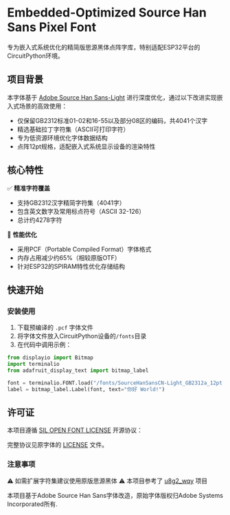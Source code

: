 # Embedded-Optimized Source Han Sans Pixel Font

专为嵌入式系统优化的精简版思源黑体点阵字库，特别适配ESP32平台的CircuitPython环境。

## 项目背景

本字体基于 [Adobe Source Han Sans-Light](https://github.com/adobe-fonts/source-han-sans) 进行深度优化，通过以下改进实现嵌入式场景的高效使用：
- 仅保留GB2312标准01-02和16-55以及部分08区的编码，共4041个汉字
- 精选基础拉丁字符集（ASCII可打印字符）
- 专为低资源环境优化字体数据结构
- 点阵12pt规格，适配嵌入式系统显示设备的渲染特性

## 核心特性

✅ **精准字符覆盖**  
- 支持GB2312汉字精简字符集（4041字）
- 包含英文数字及常用标点符号（ASCII 32-126）
- 总计约4278字符

🚀 **性能优化**  
- 采用PCF（Portable Compiled Format）字体格式
- 内存占用减少约65%（相较原版OTF）
- 针对ESP32的SPIRAM特性优化存储结构

## 快速开始

### 安装使用

1. 下载预编译的 `.pcf` 字体文件
2. 将字体文件放入CircuitPython设备的`/fonts`目录
3. 在代码中调用示例：

```python
from displayio import Bitmap
import terminalio
from adafruit_display_text import bitmap_label

font = terminalio.FONT.load("/fonts/SourceHanSansCN-Light_GB2312a_12pt.pcf")
label = bitmap_label.Label(font, text="你好 World!")
```

## 许可证

本项目遵循 [SIL OPEN FONT LICENSE](https://github.com/adobe-fonts/source-han-sans?tab=License-1-ov-file#readme) 开源协议：

完整协议见原字体的 [LICENSE](https://raw.githubusercontent.com/adobe-fonts/source-han-sans/refs/heads/master/LICENSE.txt) 文件。

### 注意事项

⚠️ 如需扩展字符集建议使用原版思源黑体
⚠️ 本项目参考了 [u8g2_wqy](https://github.com/larryli/u8g2_wqy) 项目

本项目基于Adobe Source Han Sans字体改造，原始字体版权归Adobe Systems Incorporated所有.